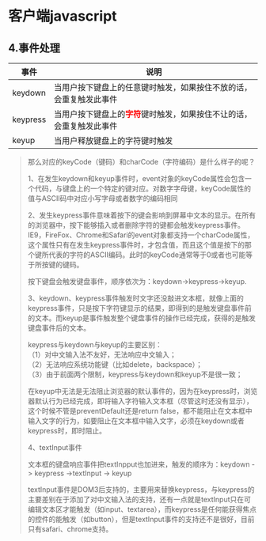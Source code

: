 # 客户端javascript

## 4.事件处理

事件|说明
-|-
keydown|当用户按下键盘上的任意键时触发，如果按住不放的话，会重复触发此事件
keypress|当用户按下键盘上的<b style="color:red">字符</b>键时触发，如果按住不让的话，会重复触发此事件
keyup|当用户释放键盘上的字符键时触发

> 那么对应的keyCode（键码）和charCode（字符编码）是什么样子的呢？
> 
> 1、在发生keydown和keyup事件时，event对象的keyCode属性会包含一个代码，与键盘上的一个特定的键对应。对数字字母键，keyCode属性的值与ASCII码中对应小写字母或者数字的编码相同
> 
> 2、发生keypress事件意味着按下的键会影响到屏幕中文本的显示。在所有的浏览器中，按下能够插入或者删除字符的键都会触发keypress事件。IE9，FireFox、Chrome和Safari的event对象都支持一个charCode属性，这个属性只有在发生keypress事件时，才包含值，而且这个值是按下的那个键所代表的字符的ASCII编码。此时的keyCode通常等于0或者也可能等于所按键的键码。
> 
> 按下键盘会触发键盘事件，顺序依次为：keydown->keypress->keyup.
>
> 3、keydown、keypress事件触发时文字还没敲进文本框，就像上面的keypress事件，只是按下字符键显示的结果，即得到的是触发键盘事件前的文本。而keyup是事件触发整个键盘事件的操作已经完成，获得的是触发键盘事件后的文本。
>
> keypress与keydown与keyup的主要区别：  
>（1）对中文输入法不友好，无法响应中文输入；  
>（2）无法响应系统功能键（比如delete，backspace）；  
>（3）由于前面两个限制，keypress与keydown和keyup不是很一致；
>
> 在keyup中无法是无法阻止浏览器的默认事件的，因为在keypress时，浏览器默认行为已经完成，即将输入字符输入文本框（尽管这时还没有显示），这个时候不管是preventDefault还是return false，都不能阻止在文本框中输入文字的行为，如要阻止在文本框中输入文字，必须在keydown或者keypress时，即时阻止。
>
> 4、textInput事件
> 
> 文本框的键盘响应事件把textInpput也加进来，触发的顺序为：keydown -> keypress ->textInput -> keyup
> 
> textInput事件是DOM3后支持的，主要用来替换keypress，与keypress的主要差别在于添加了对中文输入法的支持，还有一点就是textInput只在可编辑文本区才能触发（如input、textarea），而keypress是任何能获得焦点的控件的能触发（如button），但是textInput事件的支持还不是很好，目前只有safari、chrome支持。
